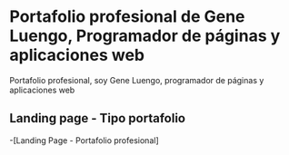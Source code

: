 # Portafolio profesional de Gene Luengo, Programador de páginas y aplicaciones web

Portafolio profesional, soy Gene Luengo, programador de páginas y aplicaciones web

## Landing page - Tipo portafolio

-[Landing Page - Portafolio profesional]